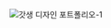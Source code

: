 ![갓생 디자인 포트폴리오-1](https://user-images.githubusercontent.com/81136764/226528593-9cb7594e-b0d9-4ad4-ad31-ac9867672a72.png)
